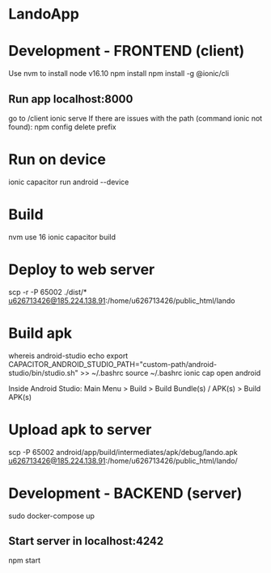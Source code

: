 # LandoApp

# Development - FRONTEND (client)
Use nvm to install node v16.10
npm install
npm install -g @ionic/cli

## Run app localhost:8000
go to /client
ionic serve
If there are issues with the path (command ionic not found):
npm config delete prefix

# Run on device
ionic capacitor run android --device

# Build
nvm use 16
ionic capacitor build

# Deploy to web server
scp -r -P 65002 ./dist/* u626713426@185.224.138.91:/home/u626713426/public_html/lando

# Build apk
whereis android-studio
echo export CAPACITOR_ANDROID_STUDIO_PATH="custom-path/android-studio/bin/studio.sh" >> ~/.bashrc
source ~/.bashrc
ionic cap open android

Inside Android Studio:
Main Menu > Build > Build Bundle(s) / APK(s) > Build APK(s)

# Upload apk to server
scp -P 65002 android/app/build/intermediates/apk/debug/lando.apk u626713426@185.224.138.91:/home/u626713426/public_html/lando/

# Development - BACKEND (server)
sudo docker-compose up

## Start server in localhost:4242
npm start
